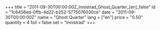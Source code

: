 +++
title = "2011-09-30T00:00:00Z_Innistrad_Ghost_Quarter_[en]_false"
id = "1c6456ed-0ffb-4d22-b252-5775076030ce"
date = "2011-09-30T00:00:00Z"
name = "Ghost Quarter"
lang = ["en"]
price = "0.50"
quantity = 4
foil = false
set = "Innistrad"
+++
